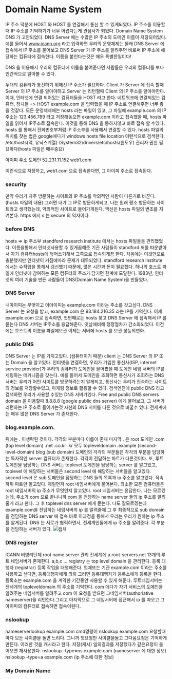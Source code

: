 # Domain Name System

IP 주소 덕분에 HOST 와 HOST 를 연결해서 통신 할 수 있게되었다.
IP 주소를 이용할 때 IP 주소를 기억하기가 너무 어렵다는게 관심사가 되었다.
Domain Name System
DNS 가 고안되었다.
DNS Server 에는 수많은 IP 주소의 도메인 이름이 저장되어있다.
예를 들어서 www.icann.org 라고 입력하면 우리의 운영체제는 몰래 DNS Server 에 접속해서 IP 주소를 물어보고
DNS Server 가 IP 주소를 알려주면 비로써 IP 주소에 해당하는 컴퓨터에 접속한다.
이름을 붙인다는것은 매우 특별한일이다!

DNS 을 이용해서 우리의 컴퓨터에 이름을 붙여준다면 사람들은 우리의 컴퓨터를 보다 인간적으로 알아볼 수 있다.

두대의 컴퓨터가 통신하기 위해선 IP 주소가 필요하다.
Client 가 Server 에 접속 할때 Server 의 IP 주소를 알아야하고 Server 는 리턴할때 Client 의 IP 주소를 알아야한다.
이때, 인터넷에 연결 되어있는 컴퓨터들을 HOST 라고 한다.
네트워크에 연결되있는 컴퓨터, 장치들 => HOST
example.com 을 입력했을 때 IP 주소로 연결해주면 너무 좋을 것같다.
모든 운영체제에는 hosts 라는 파일이 있고, 그 파일에 example.com 의 IP 주소는 123.456.789 라고 저장해놓으면
example.com 이라고 접속했을 때, hosts 파일을 읽어서 IP주소로 접속한다. 이것을 통해 DNS 을 통하지않고 바로 접속 할 수있다. hosts 를 통해서 전화번호부처럼 IP 주소부를 사용해서 연결할 수 있다.
hosts 파일의 위치를 찾는 법은 google에다가 windows hosts file location 이런식으로 검색한다.
/etc/hosts(맥, 유닉스계열)
\System32\drivers\etc\hosts(윈도우) 관리자 권한 필요하다(hosts 파일은 매우중요)

아이피 주소 도메인
52.231.11.152 web1.com

이런식으로 저장하고, web1.com 으로 접속한다면, 그 아이피 주소로 접속된다.

### security

만약 우리가 자주 방문하는 사이트의 IP 주소를 악의적인 사람이 다른거로 바꾼다. (hosts 파일의 내용)
그러면 내가 그 IP로 방문하게되고, 나는 원래 평소 방문하는 사이트라고 생각했는데, 악의적인 사이트로 들어가게된다.
백신은 hosts 파일의 변조를 지켜본다.
https 에서 s 는 secure 의 약자이다.

### before DNS

hosts => ip 주소부
standford research institute 에서는 hosts 파일들을 관리했었다. 이름을통해서 인터넷사용할 수 있게끔해준 기관
사람들이 standford 꺼를 따운받아서 자기 컴퓨터hosts에 덮어쓰기해서 그쪽으로 접속되게끔 한다.
처음에는 이것만으로 충분했지만 인터넷이 커짐에따라 문제가 대두되었다.
standford research institute 에서는 수작업을 통해서 갱신했기 때문에, 많은 시간과 돈이 필요했다.
하나의 호스트 파일에 인터넷에 참여하는 모든 컴퓨터의 주소가 담기면 한계에 도달한다.
1983년, 인터넷의 여러 기술을 만든 사람들이 DNS(Domain Name System)을 만들었다.

### DNS Server

내아이피는 무엇이고 이아이피는 example.com 이라는 주소를 갖고싶다.
DNS Server 는 요청을 받고, example.com 은 93.184.216.35 라는 IP를 기억한다.
이제 example.com 으로 접속하면, 첫번째로는 hosts 찾고 DNS Server 에 접속해서 IP 를 묻는다 DNS 서버는 IP주소를
응답해준다.
옛날에비해 행정절차가 간소화되었다. 이전에는 호스트의 이름을 파일에보관 이제는 서버에 hosts 를 보관 성능의변화.

### public DNS

DNS Server 는 IP를 가지고있다. (컴퓨터이기 때문)
client 는 DNS Server 의 IP 또는 Domain 을 알고있다. 인터넷을 연결하면, 우리가 가입한 통신사(ISP, internet service provider)가 우리의 컴퓨터가 도메인을 물어봤을 때 도메인 네임 서버의 IP를 세팅하는 메커니즘을 갖는다.
예를 들어서 도메인을 조회하면 통신사가 조회하는 DNS 서버는 우리가 어떤 사이트를 방문하려는지 알게되고, 통신사는 우리가 접속하는 사이트의 정보를 저장할수있고, 마케팅 정보로 활용할 수 있다.
검색엔진에 public DNS 라고 검색하면 우리가 사용할 수있는 DNS 서버가있다. Free and public DNS servers
domain 을 이용할때 8.8.8.8 (google public dns server) 에게 물어보고, 그 서버가 리턴하는 IP 주소로 들어가는것
자신의 DNS 서버를 다른 것으로 바꿀수 있다.
전세계에는 매우 많은 DNS Server 가 존재한다.

### blog.example.com.

뒤에는 . 이생략된 것이다. 각각의 부분마다 이름이 존재 마지막 . 은 root 도메인
.com (top level domain) .net .co.kr .kr 모두 topleveldomain
.example (second-level-domain)
blog (sub domain)
도메인의 각각의 부분들은 각각의 부분을 담당하는 독자적인 server 컴퓨터가 존재한다. 각각이 전담하는 파트가 다른것이다. 또, 루트 도메인을 담당하는 DNS 서버는 toplevel 도메인을 담당하는 server 를 알고있고, toplevel 에 해당하는 서버들은 second level 에 해당하는 서버들을 알고있다. second level 은 sub 도메인을 담당하는 DNS 들의 목록과 ip 주소를 알고있다. 직속 하위 파트만 알고있다.
제일먼저 root 네임서버에게 물어본다. 최소한 모든 컴퓨터들은 root 네임서버의 ip 주소가 무엇인지 알고있다.
root 네임서버는 응답한다. 나는 모르겠는데, 주소가 com 으로 끝나니까 com 을 전담하는 name server 들의 ip 주소를 알려줄게 라고 한다.
그 후 toplevel dns server 에게 묻는다. 나도 잘모르겠는데 example.com을 전담하는 네임서버의 ip 를 알려줄께
그 후 최종적으로 sub domain 을 전담하는 DNS server 에 접속
바로 이과정을 통해서 우리는 우리가 원하는 ip 주소를 알게된다. DNS 는 서로가 협력하면서, 전세계인들에게 ip 주소를 알려준다. 각 부분을 전담하는 서버가 있다.
![캡처](https://user-images.githubusercontent.com/63354527/104798620-af11dc80-580b-11eb-8d36-eee88f7172fc.PNG)

### DNS register

ICANN 비영리단체 root name server 관리
전세계에 a.root-servers.net 13개의 루트 네임서버가 존재한다. a,b,c ...
registry 는 top level domain 을 관리한다.
등록 대행자 (registrar) 등록 작업을 대행해준다. 업체또는 기관
example.com 이라는 주소를 사용하고 싶다면, 등록대행자에게 의뢰 그러면 등록대행자가 등록소에게 등록을 한다.
등록소는 example.com 을 계약한 기간동안 사용할 수 있게 해준다.
루트네임서버는 전세계의 topleveldomain 의 주소를 기억한다.
com 에다가 자기 서비스의 도메인을 알려주는 네임서버를 알려주고 com 이 요청을 받으면 그네임서버(authoriative nameserver)을 리턴한다.그리고 마지막으로 그 네임서버에 접근해서 ip 를 따오고 그아이피의 컴퓨터로 접속하면 접속이된다.

### nslookup

nameserverlookup example.com
cmd명령어 nslookup example.com
요청할때마다 모든 사이클을 돌면 느리다. 그니까 첫요청만 사이클을돌고 그다음요청은 기억하게 만든다.
이러한 것을 캐시라고 한다. 저장(캐시) 일의결과를 저장했다가 같은요청이 들어오면 재사용한다.
nslookup -type=ns example.com (nameserver 에 대한 정보)
nslookup -type=a example.com (ip 주소에 대한 정보)

### My Domain Name
